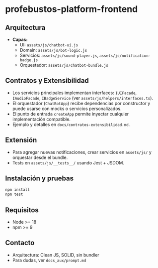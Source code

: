 # profebustos-platform-frontend

## Arquitectura

- **Capas:**
  - UI: `assets/js/chatbot-ui.js`
  - Domain: `assets/js/bot-logic.js`
  - Servicios: `assets/js/sound-player.js`, `assets/js/notification-badge.js`
  - Orquestador: `assets/js/chatbot-bundle.js`


## Contratos y Extensibilidad

- Los servicios principales implementan interfaces: `IUIFacade`, `IAudioFacade`, `IBadgeService` (ver `assets/js/helpers/interfaces.ts`).
- El orquestador (`ChatBotApp`) recibe dependencias por constructor y puede usarse con mocks o servicios personalizados.
- El punto de entrada `createApp` permite inyectar cualquier implementación compatible.
- Ejemplo y detalles en `docs/contratos-extensibilidad.md`.

## Extensión

- Para agregar nuevas notificaciones, crear servicios en `assets/js/` y orquestar desde el bundle.
- Tests en `assets/js/__tests__/` usando Jest + JSDOM.

## Instalación y pruebas

```sh
npm install
npm test
```

## Requisitos

- Node >= 18
- npm >= 9

## Contacto

- Arquitectura: Clean JS, SOLID, sin bundler
- Para dudas, ver `docs_aux/prompt.md`
